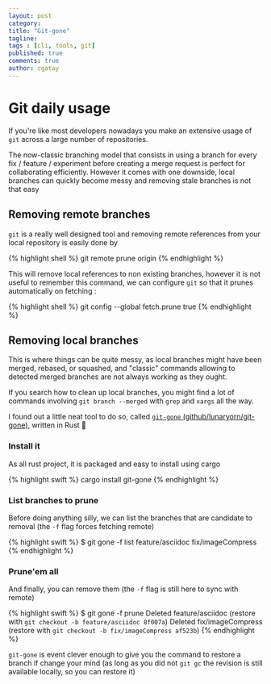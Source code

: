 ```yaml
---
layout: post
category:
title: "Git-gone"
tagline:
tags : [cli, tools, git]
published: true
comments: true
author: cgatay
---
```


# Git daily usage

If you're like most developers nowadays you make an extensive usage of `git` across a large number of repositories.

The now-classic branching model that consists in using a branch for every fix / feature / experiment before 
creating a merge request is perfect for collaborating efficiently. 
However it comes with one downside, local branches can quickly become messy and removing stale branches is not that easy

## Removing remote branches

`git` is a really well designed tool and removing remote references from your local repository is easily done by 

{% highlight shell %}
git remote prune origin
{% endhighlight %}

This will remove local references to non existing branches, however it is not useful to remember this command, we can configure `git` so that it
prunes automatically on fetching : 

{% highlight shell %}
git config --global fetch.prune true
{% endhighlight %}

## Removing local branches

This is where things can be quite messy, as local branches might have been merged, rebased, or squashed, and "classic" commands
allowing to detected merged branches are not always working as they ought.

If you search how to clean up local branches, you might find a lot of commands involving `git branch --merged` with `grep` and `xargs`
all the way.

I found out a little neat tool to do so, called [`git-gone` (github/lunaryorn/git-gone)](https://github.com/lunaryorn/git-gone), written in Rust 🧡

### Install it

As all rust project, it is packaged and easy to install using cargo

{% highlight swift %}
cargo install git-gone
{% endhighlight %}

### List branches to prune

Before doing anything silly, we can list the branches that are candidate to removal (the `-f` flag forces fetching remote)

{% highlight swift %}
$ git gone -f list
feature/asciidoc
fix/imageCompress
{% endhighlight %}


### Prune'em all

And finally, you can remove them (the `-f` flag is still here to sync with remote)

{% highlight swift %}
$ git gone -f prune
Deleted feature/asciidoc (restore with `git checkout -b feature/asciidoc 8f007a`)
Deleted fix/imageCompress (restore with `git checkout -b fix/imageCompress af523b`)
{% endhighlight %}

`git-gone` is event clever enough to give you the command to restore a branch if change your mind 
(as long as you did not `git gc` the revision is still available locally, so you can restore it)